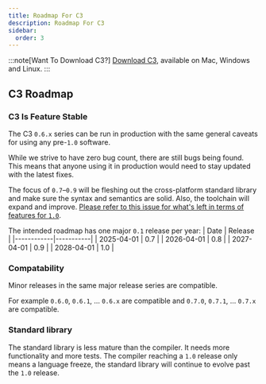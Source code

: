 ```yaml
---
title: Roadmap For C3
description: Roadmap For C3
sidebar:
  order: 3
---
```



:::note[Want To Download C3?]
[Download C3](/getting-started/prebuilt-binaries/), available on Mac, Windows and Linux.
:::

## C3 Roadmap

### C3 Is Feature Stable

The C3 `0.6.x` series can be run in production with the same general caveats for using any pre-`1.0` software.

While we strive to have zero bug count, there are still bugs being 
found. This means that anyone using it in production would need to stay
 updated with the latest fixes.

The focus of `0.7`–`0.9` will be fleshing out the cross-platform standard 
library and make sure the syntax and semantics are solid. Also, the 
toolchain will expand and improve. [Please refer to this issue for what's 
left in terms of features for `1.0`](https://github.com/c3lang/c3c/issues/1456).


The intended roadmap has one major `0.1` release per year:
| Date       |  Release  |
|------------|-----------|
| 2025-04-01 |    0.7    |
| 2026-04-01 |    0.8    |
| 2027-04-01 |    0.9    |
| 2028-04-01 |    1.0    |

### Compatability

Minor releases in the same major release series are compatible. 

For example `0.6.0`, `0.6.1`, ... `0.6.x` are compatible and `0.7.0`, `0.7.1`, ... `0.7.x` are compatible.


### Standard library
The standard library is less mature than the compiler. It needs more 
functionality and more tests. The compiler reaching a `1.0` release only 
means a language freeze, the standard library will continue to evolve 
past the `1.0` release.